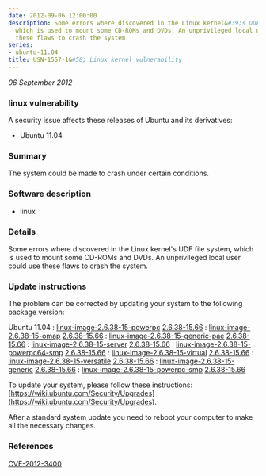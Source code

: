 ```yaml
---
date: 2012-09-06 12:00:00
description: Some errors where discovered in the Linux kernel&#39;s UDF file system,
  which is used to mount some CD-ROMs and DVDs. An unprivileged local user could use
  these flaws to crash the system.
series:
- ubuntu-11.04
title: USN-1557-1&#58; Linux kernel vulnerability
---
```


*06 September 2012*

### linux vulnerability

A security issue affects these releases of Ubuntu and its derivatives:

* Ubuntu 11.04

### Summary

The system could be made to crash under certain conditions. 

### Software description

* linux 

### Details

Some errors where discovered in the Linux kernel&#39;s UDF file system, which is used to mount some CD-ROMs and DVDs. An unprivileged local user could use these flaws to crash the system. 

### Update instructions

The problem can be corrected by updating your system to the following package version:

Ubuntu 11.04
 : [linux-image-2.6.38-15-powerpc](https://launchpad.net/ubuntu/+source/linux) <span> [2.6.38-15.66](https://launchpad.net/ubuntu/+source/linux/2.6.38-15.66) </span> 
 : [linux-image-2.6.38-15-omap](https://launchpad.net/ubuntu/+source/linux) <span> [2.6.38-15.66](https://launchpad.net/ubuntu/+source/linux/2.6.38-15.66) </span> 
 : [linux-image-2.6.38-15-generic-pae](https://launchpad.net/ubuntu/+source/linux) <span> [2.6.38-15.66](https://launchpad.net/ubuntu/+source/linux/2.6.38-15.66) </span> 
 : [linux-image-2.6.38-15-server](https://launchpad.net/ubuntu/+source/linux) <span> [2.6.38-15.66](https://launchpad.net/ubuntu/+source/linux/2.6.38-15.66) </span> 
 : [linux-image-2.6.38-15-powerpc64-smp](https://launchpad.net/ubuntu/+source/linux) <span> [2.6.38-15.66](https://launchpad.net/ubuntu/+source/linux/2.6.38-15.66) </span> 
 : [linux-image-2.6.38-15-virtual](https://launchpad.net/ubuntu/+source/linux) <span> [2.6.38-15.66](https://launchpad.net/ubuntu/+source/linux/2.6.38-15.66) </span> 
 : [linux-image-2.6.38-15-versatile](https://launchpad.net/ubuntu/+source/linux) <span> [2.6.38-15.66](https://launchpad.net/ubuntu/+source/linux/2.6.38-15.66) </span> 
 : [linux-image-2.6.38-15-generic](https://launchpad.net/ubuntu/+source/linux) <span> [2.6.38-15.66](https://launchpad.net/ubuntu/+source/linux/2.6.38-15.66) </span> 
 : [linux-image-2.6.38-15-powerpc-smp](https://launchpad.net/ubuntu/+source/linux) <span> [2.6.38-15.66](https://launchpad.net/ubuntu/+source/linux/2.6.38-15.66) </span> 

To update your system, please follow these instructions: [https://wiki.ubuntu.com/Security/Upgrades](https://wiki.ubuntu.com/Security/Upgrades).

After a standard system update you need to reboot your computer to make all the necessary changes. 

### References

 
 [CVE-2012-3400](http://people.ubuntu.com/~ubuntu-security/cve/CVE-2012-3400)